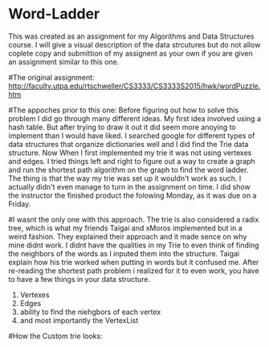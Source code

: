 # Word-Ladder
This was created as an assignment for my Algorithms and Data Structures course. I will give a visual description of the data strcutures but do not allow coplete copy and submittion of my assignent as your own if you are given an assignment similar to this one.

#The original assignment:
 http://faculty.utpa.edu/rtschweller/CS3333/CS3333S2015/hwk/wordPuzzle.htm
 
#The appoches prior to this one:
  Before figuring out how to solve this problem I did go through many different ideas. My first idea involved using a hash table. But after trying to draw it out it did seem more anoying to implement than I would have liked. I searched google for different types of data structures that organize dictionaries well and I did find the Trie data structure. Now When I first implemented my trie it was not using vertexes and edges. I tried things left and right to figure out a way to create a graph and run the shortest path algorithm on the graph to find the word ladder. The thing is that the way my trie was set up it wouldn't work as such. I actually didn't even manage to turn in the assignment on time. I did show the instructor the finished product the folowing Monday, as it was due on a Friday.

#I wasnt the only one with this approach.
  The trie is also considered a radix tree, which is what my friends Taigai and xMoros implemented but in a weird fashion. They explained their approach and it made sence on why mine didnt work. I didnt have the qualities in my Trie to even think of finding the neighbors of the words as I inputed them into the structure. Taigai explain how his trie worked when putting in words but it confused me. After re-reading the shortest path problem i realized for it to even work, you have to have a few things in your data structure.
  1. Vertexes
  2. Edges
  3. ability to find the niehgbors of each vertex
  4. and most importantly the VertexList

#How the Custom trie looks:
